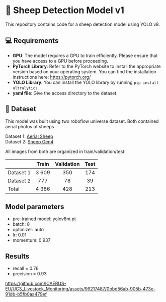 # 🐏 Sheep Detection Model v1

This repository contains code for a sheep detection model using YOLO v8. <br>

## 💻 Requirements

- **GPU**: The model requires a GPU to train efficiently. Please ensure that you have access to a GPU before proceeding. <br>
- **PyTorch Library**: Refer to the PyTorch website to install the appropriate version based on your operating system. You can find the installation instructions here: <https://pytorch.org/> <br>
- **YOLO Library**: You can install the YOLO library by running `pip install ultralytics`.
- **yaml file**: Give the access directory to the dataset.

## 📄 Dataset
This model was built using two roboflow universe dataset. Both contained aerial photos of sheeps 

<!-- 
référence /citation git ?
 -->
 Dataset 1: [Aerial Sheep](https://universe.roboflow.com/riis/aerial-sheep/dataset/1) <br>
 Dataset 2: [Sheep Gen4](https://universe.roboflow.com/gbes/sheep-gen4/dataset/1)

All images from both are organized in train/validation/test:

|  | Train | Validation | Test |
| --- | :---: | :---: | :---: | 
| Dataset 1 | 3 609| 350 | 174 |
| Dataset 2 | 777 | 78 | 39 |
|Total | 4 386 | 428 | 213 |

## Model parameters

- pre-trained model: yolov8m.pt
- batch: 8
- optimizer: auto
- lr: 0.01
- momentum: 0.937

## Results

- recall = 0.76
- precision = 0.93

https://github.com/ICAERUS-EU/UC3_Livestock_Monitoring/assets/99217487/0bbd56ab-905b-473e-91db-b5fb0aa479ef



<!--


-->



